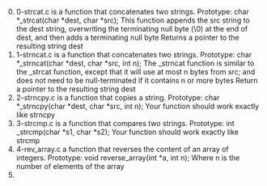 0. 0-strcat.c is a function that concatenates two strings.
Prototype: char *_strcat(char *dest, char *src);
This function appends the src string to the dest string, overwriting the terminating null byte (\0) at the end of dest, and then adds a terminating null byte
Returns a pointer to the resulting string dest
1. 1-strncat.c is a function that concatenates two strings.
Prototype: char *_strncat(char *dest, char *src, int n);
The _strncat function is similar to the _strcat function, except that
it will use at most n bytes from src; and does not need to be null-terminated if it contains n or more bytes
Return a pointer to the resulting string dest 
2.  2-strncpy.c is a function that copies a string.
Prototype: char *_strncpy(char *dest, char *src, int n);
Your function should work exactly like strncpy
3. 3-strcmp.c is a function that compares two strings.
Prototype: int _strcmp(char *s1, char *s2);
Your function should work exactly like strcmp 
4. 4-rev_array.c a function that reverses the content of an array of integers.
Prototype: void reverse_array(int *a, int n);
Where n is the number of elements of the array 
5. 
